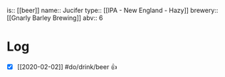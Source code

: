 is:: [[beer]]
name:: Jucifer
type:: [[IPA - New England - Hazy]]
brewery:: [[Gnarly Barley Brewing]]
abv:: 6

# Log
- [x] [[2020-02-02]] #do/drink/beer 👍
